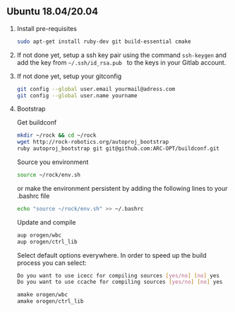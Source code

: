 ## Ubuntu 18.04/20.04

1. Install pre-requisites
    ```bash
    sudo apt-get install ruby-dev git build-essential cmake
    ```

2. If not done yet, setup a ssh key pair using the command `ssh-keygen` and add the key from `~/.ssh/id_rsa.pub ` to the keys in your Gitlab account.  

3. If not done yet, setup your gitconfig

    ```bash
    git config --global user.email yourmail@adress.com
    git config --global user.name yourname
    ```

4. Bootstrap

    Get buildconf

    ```bash
    mkdir ~/rock && cd ~/rock
    wget http://rock-robotics.org/autoproj_bootstrap
    ruby autoproj_bootstrap git git@github.com:ARC-OPT/buildconf.git
    ```

    Source you environment

    ```bash
    source ~/rock/env.sh
    ```

    or make the environment persistent by adding the following lines to your .bashrc file
    
    ```bash
    echo "source ~/rock/env.sh" >> ~/.bashrc
    ```
   
    Update and compile

    ```bash
    aup orogen/wbc
    aup orogen/ctrl_lib
    ```

    Select default options everywhere. In order to speed up the build process you can select: 

    ```bash
    Do you want to use icecc for compiling sources [yes/no] [no] yes
    Do you want to use ccache for compiling sources [yes/no] [no] yes
    ```
    
    ```bash
    amake orogen/wbc
    amake orogen/ctrl_lib
    ```
